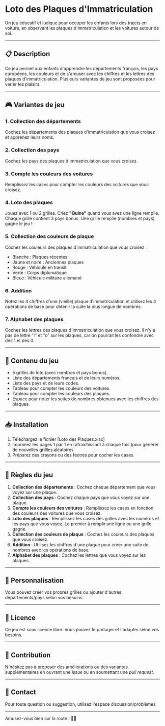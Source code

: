 # Loto des Plaques d'Immatriculation

Un jeu éducatif et ludique pour occuper les enfants lors des trajets en voiture, en observant les plaques d'immatriculation et les voitures autour de soi.

---

## 📋 Description

Ce jeu permet aux enfants d'apprendre les départements français, les pays européens, les couleurs et de s'amuser avec les chiffres et les lettres des plaques d'immatriculation. Plusieurs variantes de jeu sont proposées pour varier les plaisirs.

---

## 🎮 Variantes de jeu

### 1. Collection des départements
Cochez les départements des plaques d'immatriculation que vous croisez et apprenez leurs noms.

### 2. Collection des pays
Cochez les pays des plaques d'immatriculation que vous croisez.

### 3. Compte les couleurs des voitures
Remplissez les cases pour compter les couleurs des voitures que vous croisez.

### 4. Loto des plaques
Jouez avec 1 ou 2 grilles. Criez **"Quine"** quand vous avez une ligne remplie. Chaque grille contient 3 pays bonus. Une grille remplie (nombres et pays) gagne le jeu !

### 5. Collection des couleurs de plaque
Cochez les couleurs des plaques d'immatriculation que vous croisez :
- Blanche : Plaques récentes
- Jaune et noire : Anciennes plaques
- Rouge : Véhicule en transit
- Verte : Corps diplomatique
- Bleue : Véhicule militaire allemand

### 6. Addition
Notez les 4 chiffres d'une (vieille) plaque d'immatriculation et utilisez les 4 opérations de base pour obtenir la suite la plus longue de nombres.

### 7. Alphabet des plaques
Cochez les lettres des plaques d'immatriculation que vous croisez. Il n'y a pas de lettre "i" et "o" sur les plaques, car on pourrait les confondre avec des 1 et des 0.

---

## 📄 Contenu du jeu

- 5 grilles de loto (avec nombres et pays bonus).
- Liste des départements français et de leurs numéros.
- Liste des pays et de leurs codes.
- Tableau pour compter les couleurs des voitures.
- Tableau pour compter les couleurs des plaques.
- Espace pour noter les suites de nombres obtenues avec les chiffres des plaques.

---

## 📥 Installation

1. Téléchargez le fichier [Loto des Plaques.xlsx]
2. Imprimez les pages 1 par 1 en rafraichissant à chaque fois (pour générer de nouvelles grillles aléatoires
3. Préparez des crayons ou des feutres pour cocher les cases.

---

## 📝 Règles du jeu

1. **Collection des départements** : Cochez chaque département que vous voyez sur une plaque.
2. **Collection des pays** : Cochez chaque pays que vous voyez sur une plaque.
3. **Compte les couleurs des voitures** : Remplissez les cases en fonction des couleurs des voitures que vous croisez.
4. **Loto des plaques** : Remplissez les cases des grilles avec les numéros et les pays que vous voyez. Le premier à remplir une ligne ou une grille gagne.
5. **Collection des couleurs de plaque** : Cochez les couleurs des plaques que vous croisez.
6. **Addition** : Utilisez les chiffres d'une plaque pour créer une suite de nombres avec les opérations de base.
7. **Alphabet des plaques** : Cochez les lettres que vous voyez sur les plaques.

---

## 🎨 Personnalisation

Vous pouvez créer vos propres grilles ou ajouter d'autres départements/pays selon vos besoins.

---

## 📜 Licence

Ce jeu est sous licence libre. Vous pouvez le partager et l'adapter selon vos besoins.

---

## 🙌 Contribution

N'hésitez pas à proposer des améliorations ou des variantes supplémentaires en ouvrant une *issue* ou en soumettant une *pull request*.

---

## 📧 Contact

Pour toute question ou suggestion, utilisez l'espace discussion/problèmes

---
Amusez-vous bien sur la route ! 🚗💨
